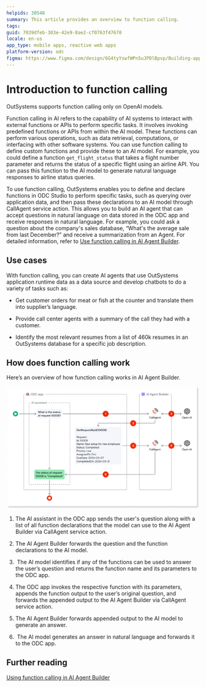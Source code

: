 ```yaml
---
helpids: 30548
summary: This article provides an overview to function calling.
tags: 
guid: 7039dfeb-303e-42e9-8ae2-cf0763f47678
locale: en-us
app_type: mobile apps, reactive web apps
platform-version: odc
figma: https://www.figma.com/design/6G4tyYswfWPn5uJPDlBpvp/Building-apps?node-id=5584-178
---
```


# Introduction to function calling

<div class="info" markdown="1">

OutSystems supports function calling only on OpenAI models. 

</div>

Function calling in AI refers to the capability of AI systems to interact with external functions or APIs to perform specific tasks. It involves invoking predefined functions or APIs from within the AI model. These functions can perform various operations, such as data retrieval, computations, or interfacing with other software systems. You can use function calling to define custom functions and provide these to an AI model. For example, you could define a function `get_flight_status` that takes a flight number parameter and returns the status of a specific flight using an airline API. You can pass this function to the AI model to generate natural language responses to airline status queries.

To use function calling, OutSystems enables you to define and declare functions in ODC Studio to perform specific tasks, such as querying over application data, and then pass these declarations to an AI model through CallAgent service action. This allows you to build an AI agent that can accept questions in natural language on data stored in the ODC app and receive responses in natural language. For example, you could ask a question about the company's sales database, “What's the average sale from last December?” and receive a summarization from an Agent. For detailed information, refer to [Use function calling in AI Agent Builder](use-function-calling.md).


## Use cases

With function calling, you can create AI agents that use OutSystems application runtime data as a data source and develop chatbots to do a variety of tasks such as:

- Get customer orders for meat or fish at the counter and translate them into supplier’s language.

- Provide call center agents with a summary of the call they had with a customer.

- Identify the most relevant resumes from a list of 460k resumes in an OutSystems database for a specific job description.

## How does function calling work

Here’s an overview of how function calling works in AI Agent Builder.

![Diagram showing the process of function calling in AI Agent Builder, including steps from the ODC app sending a user's question to the AI model generating an answer.](images/function-calling-overview-diag.png "Function Calling Overview Diagram")

1. The AI assistant in the ODC app sends the user's question along with a list of all function declarations that the model can use to the AI Agent Builder via CallAgent service action.

1. The AI Agent Builder forwards the question and the function declarations to the AI model.

1.  The AI model identifies if any of the functions can be used to answer the user’s question and returns the function name and its parameters to the ODC app.

1. The ODC app invokes the respective function with its parameters, appends the function output to the user’s original question, and forwards the appended output to the AI Agent Builder via CallAgent service action.

1. The AI Agent Builder forwards appended output to the AI model to generate an answer.

1.  The AI model generates an answer in natural language and forwards it to the ODC app.

## Further reading

[Using function calling in AI Agent Builder](use-function-calling.md)

